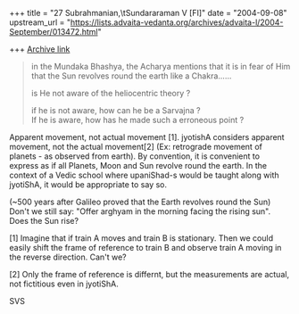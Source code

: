 +++
title = "27 Subrahmanian,\tSundararaman V [FI]"
date = "2004-09-08"
upstream_url = "https://lists.advaita-vedanta.org/archives/advaita-l/2004-September/013472.html"

+++
[Archive link](https://lists.advaita-vedanta.org/archives/advaita-l/2004-September/013472.html)

> in the Mundaka Bhashya, the Acharya mentions that it is in fear of Him that the Sun 
> revolves round the earth like a Chakra......
> 
> is He not aware of the heliocentric theory ?
> 
> if he is not aware, how can he be a Sarvajna ?    
> If he is aware, how has he made such a erroneous point ?

Apparent movement, not actual movement [1].  jyotishA considers apparent movement, not the actual movement[2] (Ex:  retrograde movement of planets - as observed from earth).  By convention, it is convenient to express as if all Planets, Moon and Sun revolve round the earth.  In the context of a Vedic school where upaniShad-s would be taught along with jyotiShA, it would be appropriate to say so.

(~500 years after Galileo proved that the Earth revolves round the Sun) Don't we still say: "Offer arghyam in the morning facing the rising sun".  Does the Sun rise?

[1] Imagine that if train A moves and train B is stationary.  Then we could easily shift the frame of reference to train B and observe train A moving in the reverse direction.  Can't we?

[2] Only the frame of reference is differnt, but the measurements are actual, not fictitious even in jyotiShA.

SVS

